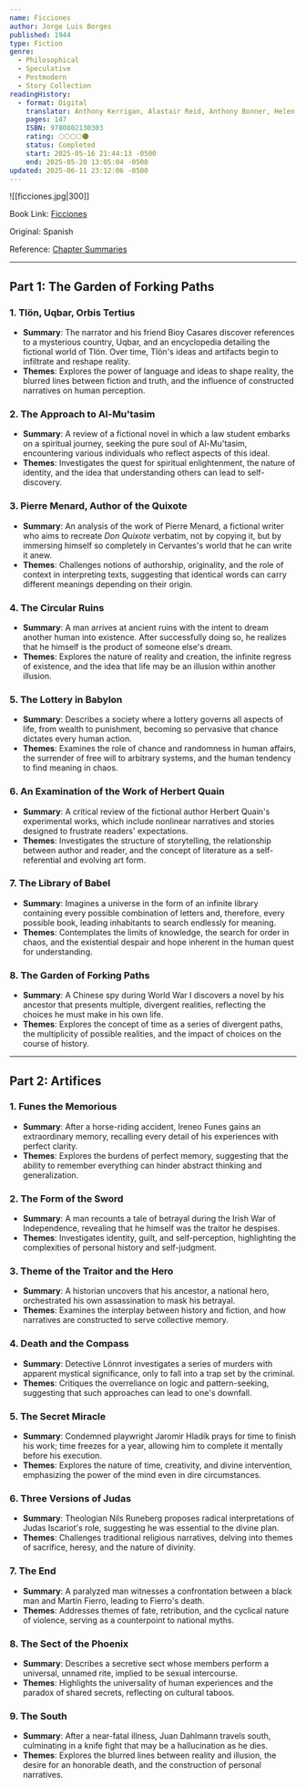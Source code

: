 ```yaml
---
name: Ficciones
author: Jorge Luis Borges
published: 1944
type: Fiction
genre:
  - Philosophical
  - Speculative
  - Postmodern
  - Story Collection
readingHistory:
  - format: Digital
    translator: Anthony Kerrigan, Alastair Reid, Anthony Bonner, Helen Temple, Ruthven Todd
    pages: 147
    ISBN: 9780802130303
    rating: 🌕🌕🌕🌕🌑
    status: Completed
    start: 2025-05-16 21:44:13 -0500
    end: 2025-05-20 13:05:04 -0500
updated: 2025-06-11 23:12:06 -0500
---
```


![[ficciones.jpg|300]]

Book Link: [Ficciones](https://www.goodreads.com/book/show/426504.Ficciones)

Original: Spanish

Reference: [Chapter Summaries](https://en.wikipedia.org/wiki/Ficciones#Contents)

---

## Part 1: The Garden of Forking Paths

### 1. Tlön, Uqbar, Orbis Tertius

- **Summary**: The narrator and his friend Bioy Casares discover references to a mysterious country, Uqbar, and an encyclopedia detailing the fictional world of Tlön. Over time, Tlön's ideas and artifacts begin to infiltrate and reshape reality.
- **Themes**: Explores the power of language and ideas to shape reality, the blurred lines between fiction and truth, and the influence of constructed narratives on human perception.

### 2. The Approach to Al-Mu'tasim

- **Summary**: A review of a fictional novel in which a law student embarks on a spiritual journey, seeking the pure soul of Al-Mu'tasim, encountering various individuals who reflect aspects of this ideal.
- **Themes**: Investigates the quest for spiritual enlightenment, the nature of identity, and the idea that understanding others can lead to self-discovery.

### 3. Pierre Menard, Author of the Quixote

- **Summary**: An analysis of the work of Pierre Menard, a fictional writer who aims to recreate _Don Quixote_ verbatim, not by copying it, but by immersing himself so completely in Cervantes's world that he can write it anew.
- **Themes**: Challenges notions of authorship, originality, and the role of context in interpreting texts, suggesting that identical words can carry different meanings depending on their origin.

### 4. The Circular Ruins

- **Summary**: A man arrives at ancient ruins with the intent to dream another human into existence. After successfully doing so, he realizes that he himself is the product of someone else's dream.
- **Themes**: Explores the nature of reality and creation, the infinite regress of existence, and the idea that life may be an illusion within another illusion.

### 5. The Lottery in Babylon

- **Summary**: Describes a society where a lottery governs all aspects of life, from wealth to punishment, becoming so pervasive that chance dictates every human action.
- **Themes**: Examines the role of chance and randomness in human affairs, the surrender of free will to arbitrary systems, and the human tendency to find meaning in chaos.

### 6. An Examination of the Work of Herbert Quain

- **Summary**: A critical review of the fictional author Herbert Quain's experimental works, which include nonlinear narratives and stories designed to frustrate readers' expectations.
- **Themes**: Investigates the structure of storytelling, the relationship between author and reader, and the concept of literature as a self-referential and evolving art form.

### 7. The Library of Babel

- **Summary**: Imagines a universe in the form of an infinite library containing every possible combination of letters and, therefore, every possible book, leading inhabitants to search endlessly for meaning.
- **Themes**: Contemplates the limits of knowledge, the search for order in chaos, and the existential despair and hope inherent in the human quest for understanding.

### 8. The Garden of Forking Paths

- **Summary**: A Chinese spy during World War I discovers a novel by his ancestor that presents multiple, divergent realities, reflecting the choices he must make in his own life.
- **Themes**: Explores the concept of time as a series of divergent paths, the multiplicity of possible realities, and the impact of choices on the course of history.

---

## Part 2: Artifices

### 1. Funes the Memorious

- **Summary**: After a horse-riding accident, Ireneo Funes gains an extraordinary memory, recalling every detail of his experiences with perfect clarity.
- **Themes**: Explores the burdens of perfect memory, suggesting that the ability to remember everything can hinder abstract thinking and generalization.

### 2. The Form of the Sword

- **Summary**: A man recounts a tale of betrayal during the Irish War of Independence, revealing that he himself was the traitor he despises.
- **Themes**: Investigates identity, guilt, and self-perception, highlighting the complexities of personal history and self-judgment.

### 3. Theme of the Traitor and the Hero

- **Summary**: A historian uncovers that his ancestor, a national hero, orchestrated his own assassination to mask his betrayal.
- **Themes**: Examines the interplay between history and fiction, and how narratives are constructed to serve collective memory.

### 4. Death and the Compass

- **Summary**: Detective Lönnrot investigates a series of murders with apparent mystical significance, only to fall into a trap set by the criminal.
- **Themes**: Critiques the overreliance on logic and pattern-seeking, suggesting that such approaches can lead to one's downfall.

### 5. The Secret Miracle

- **Summary**: Condemned playwright Jaromir Hladík prays for time to finish his work; time freezes for a year, allowing him to complete it mentally before his execution.
- **Themes**: Explores the nature of time, creativity, and divine intervention, emphasizing the power of the mind even in dire circumstances.

### 6. Three Versions of Judas

- **Summary**: Theologian Nils Runeberg proposes radical interpretations of Judas Iscariot's role, suggesting he was essential to the divine plan.
- **Themes**: Challenges traditional religious narratives, delving into themes of sacrifice, heresy, and the nature of divinity.

### 7. The End

- **Summary**: A paralyzed man witnesses a confrontation between a black man and Martín Fierro, leading to Fierro's death.
- **Themes**: Addresses themes of fate, retribution, and the cyclical nature of violence, serving as a counterpoint to national myths.

### 8. The Sect of the Phoenix

- **Summary**: Describes a secretive sect whose members perform a universal, unnamed rite, implied to be sexual intercourse.
- **Themes**: Highlights the universality of human experiences and the paradox of shared secrets, reflecting on cultural taboos.

### 9. The South

- **Summary**: After a near-fatal illness, Juan Dahlmann travels south, culminating in a knife fight that may be a hallucination as he dies.
- **Themes**: Explores the blurred lines between reality and illusion, the desire for an honorable death, and the construction of personal narratives.
